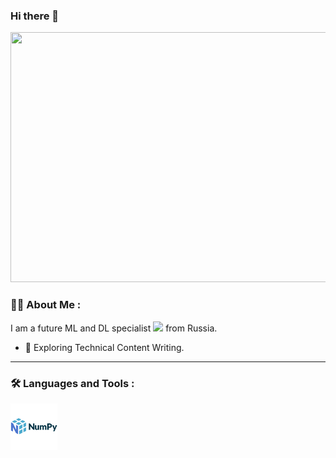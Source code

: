 ### Hi there 👋

<!--
**UniverseIsMyCreation/UniverseIsMyCreation** is a ✨ _special_ ✨ repository because its `README.md` (this file) appears on your GitHub profile.

Here are some ideas to get you started:

- 🔭 I’m currently working on ...
- 🌱 I’m currently learning ...
- 👯 I’m looking to collaborate on ...
- 🤔 I’m looking for help with ...
- 💬 Ask me about ...
- 📫 How to reach me: ...
- 😄 Pronouns: ...
- ⚡ Fun fact: ...
-->


<div align="center">
  <img src="https://media.giphy.com/media/3oFzlVJAzNUDwvpcc0/giphy.gif" width="700" height="400"/>
</div>

### :man_technologist: About Me :

I am a future ML and DL specialist <img src="https://media.giphy.com/media/WUlplcMpOCEmTGBtBW/giphy.gif" width="30"> from Russia.

- :seedling: Exploring Technical Content Writing.

---

### :hammer_and_wrench: Languages and Tools :

<div>
 <img src="https://github.com/devicons/devicon/blob/master/icons/numpy/numpy-original-wordmark.svg" title="Git" **alt="Git" width="75" height="75"/>
</div>
